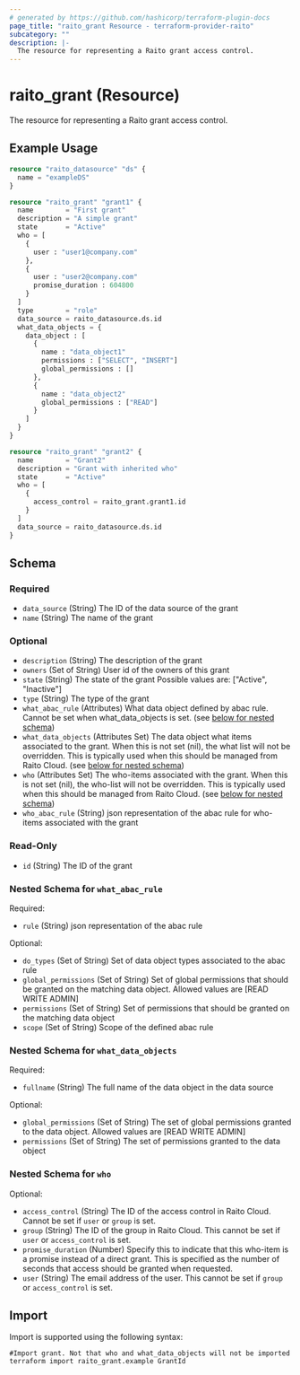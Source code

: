 ```yaml
---
# generated by https://github.com/hashicorp/terraform-plugin-docs
page_title: "raito_grant Resource - terraform-provider-raito"
subcategory: ""
description: |-
  The resource for representing a Raito grant access control.
---
```


# raito_grant (Resource)

The resource for representing a Raito grant access control.

## Example Usage

```terraform
resource "raito_datasource" "ds" {
  name = "exampleDS"
}

resource "raito_grant" "grant1" {
  name        = "First grant"
  description = "A simple grant"
  state       = "Active"
  who = [
    {
      user : "user1@company.com"
    },
    {
      user : "user2@company.com"
      promise_duration : 604800
    }
  ]
  type        = "role"
  data_source = raito_datasource.ds.id
  what_data_objects = {
    data_object : [
      {
        name : "data_object1"
        permissions : ["SELECT", "INSERT"]
        global_permissions : []
      },
      {
        name : "data_object2"
        global_permissions : ["READ"]
      }
    ]
  }
}

resource "raito_grant" "grant2" {
  name        = "Grant2"
  description = "Grant with inherited who"
  state       = "Active"
  who = [
    {
      access_control = raito_grant.grant1.id
    }
  ]
  data_source = raito_datasource.ds.id
}
```

<!-- schema generated by tfplugindocs -->
## Schema

### Required

- `data_source` (String) The ID of the data source of the grant
- `name` (String) The name of the grant

### Optional

- `description` (String) The description of the grant
- `owners` (Set of String) User id of the owners of this grant
- `state` (String) The state of the grant Possible values are: ["Active", "Inactive"]
- `type` (String) The type of the grant
- `what_abac_rule` (Attributes) What data object defined by abac rule. Cannot be set when what_data_objects is set. (see [below for nested schema](#nestedatt--what_abac_rule))
- `what_data_objects` (Attributes Set) The data object what items associated to the grant. When this is not set (nil), the what list will not be overridden. This is typically used when this should be managed from Raito Cloud. (see [below for nested schema](#nestedatt--what_data_objects))
- `who` (Attributes Set) The who-items associated with the grant. When this is not set (nil), the who-list will not be overridden. This is typically used when this should be managed from Raito Cloud. (see [below for nested schema](#nestedatt--who))
- `who_abac_rule` (String) json representation of the abac rule for who-items associated with the grant

### Read-Only

- `id` (String) The ID of the grant

<a id="nestedatt--what_abac_rule"></a>
### Nested Schema for `what_abac_rule`

Required:

- `rule` (String) json representation of the abac rule

Optional:

- `do_types` (Set of String) Set of data object types associated to the abac rule
- `global_permissions` (Set of String) Set of global permissions that should be granted on the matching data object. Allowed values are [READ WRITE ADMIN]
- `permissions` (Set of String) Set of permissions that should be granted on the matching data object
- `scope` (Set of String) Scope of the defined abac rule


<a id="nestedatt--what_data_objects"></a>
### Nested Schema for `what_data_objects`

Required:

- `fullname` (String) The full name of the data object in the data source

Optional:

- `global_permissions` (Set of String) The set of global permissions granted to the data object. Allowed values are [READ WRITE ADMIN]
- `permissions` (Set of String) The set of permissions granted to the data object


<a id="nestedatt--who"></a>
### Nested Schema for `who`

Optional:

- `access_control` (String) The ID of the access control in Raito Cloud. Cannot be set if `user` or `group` is set.
- `group` (String) The ID of the group in Raito Cloud. This cannot be set if `user` or `access_control` is set.
- `promise_duration` (Number) Specify this to indicate that this who-item is a promise instead of a direct grant. This is specified as the number of seconds that access should be granted when requested.
- `user` (String) The email address of the user. This cannot be set if `group` or `access_control` is set.

## Import

Import is supported using the following syntax:

```shell
#Import grant. Not that who and what_data_objects will not be imported
terraform import raito_grant.example GrantId
```
